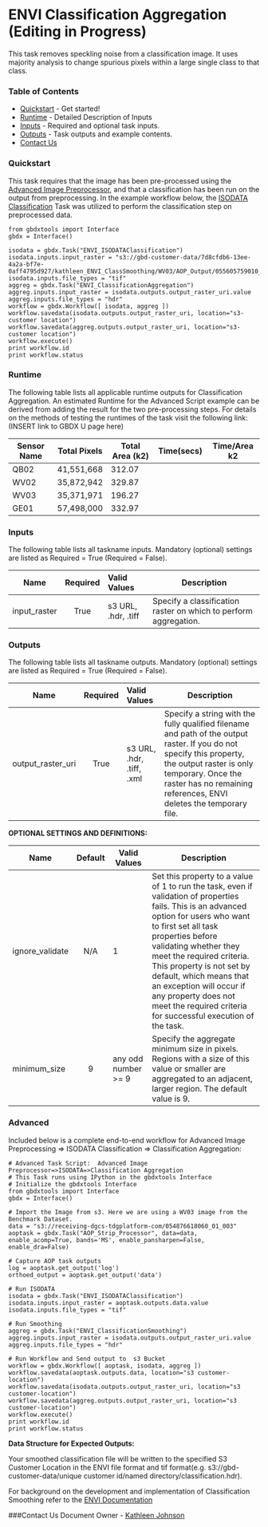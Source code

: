 
# ENVI Classification Aggregation (Editing in Progress)

This task removes speckling noise from a classification image. It uses majority analysis to change spurious pixels within a large single class to that class.

### Table of Contents
 * [Quickstart](#quickstart) - Get started!
 * [Runtime](#runtime) - Detailed Description of Inputs
 * [Inputs](#inputs) - Required and optional task inputs.
 * [Outputs](#outputs) - Task outputs and example contents.
 * [Contact Us](#contact-us)

### Quickstart

This task requires that the image has been pre-processed using the [Advanced Image Preprocessor](https://github.com/TDG-Platform/docs/blob/master/AOP_Strip_Processor.md), and that a classification has been run on the output from preprocessing. In the example workflow below, the  [ISODATA Classification](https://github.com/TDG-Platform/docs/blob/master/ENVI_ISODATAClassification.md) Task was utilized to perform the classification step on preprocessed data. 

  
	from gbdxtools import Interface
	gbdx = Interface()
	
	isodata = gbdx.Task("ENVI_ISODATAClassification")
	isodata.inputs.input_raster = "s3://gbd-customer-data/7d8cfdb6-13ee-4a2a-bf7e-0aff4795d927/kathleen_ENVI_ClassSmoothing/WV03/AOP_Output/055605759010_01/"
	isodata.inputs.file_types = "tif"
	aggreg = gbdx.Task("ENVI_ClassificationAggregation")
	aggreg.inputs.input_raster = isodata.outputs.output_raster_uri.value
	aggreg.inputs.file_types = "hdr"
	workflow = gbdx.Workflow([ isodata, aggreg ])
	workflow.savedata(isodata.outputs.output_raster_uri, location="s3-customer location")
	workflow.savedata(aggreg.outputs.output_raster_uri, location="s3-customer location")
	workflow.execute()
	print workflow.id
	print workflow.status


### Runtime

The following table lists all applicable runtime outputs for Classification Aggregation. An estimated Runtime for the Advanced Script example can be derived from adding the result for the two pre-processing steps. For details on the methods of testing the runtimes of the task visit the following link:(INSERT link to GBDX U page here)

  Sensor Name  |  Total Pixels  |  Total Area (k2)  |  Time(secs)  |  Time/Area k2
--------|:----------:|-----------|----------------|---------------
QB02 | 41,551,668 | 312.07 |  |  |
WV02|35,872,942 | 329.87 |  |  |
WV03|35,371,971 | 196.27 |  |  |
GE01| 57,498,000 | 332.97 |  |  |


### Inputs
The following table lists all taskname inputs.
Mandatory (optional) settings are listed as Required = True (Required = False).

  Name       |  Required  |  Valid Values       |  Description  
-------------|:-----------:|:--------------------|---------------
input_raster | True       | s3 URL, .hdr, .tiff | Specify a classification raster on which to perform aggregation.

### Outputs
The following table lists all taskname outputs.
Mandatory (optional) settings are listed as Required = True (Required = False).

  Name            |  Required  |  Valid Values             | Description  
------------------|:---------: |:------------------------- |---------------
output_raster_uri | True       | s3 URL, .hdr, .tiff, .xml | Specify a string with the fully qualified filename and path of the output raster. If you do not specify this property, the output raster is only temporary. Once the raster has no remaining references, ENVI deletes the temporary file.


**OPTIONAL SETTINGS AND DEFINITIONS:**

Name                 |       Default    | Valid Values |   Description
---------------------|:----------------:|---------------------------------|-----------------
ignore_validate      |          N/A     |     1        |Set this property to a value of 1 to run the task, even if validation of properties fails. This is an advanced option for users who want to first set all task properties before validating whether they meet the required criteria. This property is not set by default, which means that an exception will occur if any property does not meet the required criteria for successful execution of the task.
minimum_size               |          9           |    any odd number >= 9          | Specify the aggregate minimum size in pixels. Regions with a size of this value or smaller are aggregated to an adjacent, larger region. The default value is 9.

### Advanced

Included below is a complete end-to-end workflow for Advanced Image Preprocessing => ISODATA Classification => Classification Aggregation:

	# Advanced Task Script:  Advanced Image Preprocessor=>ISODATA=>Classification Aggregation
	# This Task runs using IPython in the gbdxtools Interface
	# Initialize the gbdxtools Interface
	from gbdxtools import Interface
	gbdx = Interface()
	
	# Import the Image from s3. Here we are using a WV03 image from the Benchmark Dataset.
	data = "s3://receiving-dgcs-tdgplatform-com/054876618060_01_003" 
	aoptask = gbdx.Task("AOP_Strip_Processor", data=data, enable_acomp=True, bands='MS', enable_pansharpen=False, enable_dra=False)
	
	# Capture AOP task outputs
	log = aoptask.get_output('log')
	orthoed_output = aoptask.get_output('data')
	
	# Run ISODATA
	isodata = gbdx.Task("ENVI_ISODATAClassification")
	isodata.inputs.input_raster = aoptask.outputs.data.value
	isodata.inputs.file_types = "tif"

	# Run Smoothing
	aggreg = gbdx.Task("ENVI_ClassificationSmoothing")
	aggreg.inputs.input_raster = isodata.outputs.output_raster_uri.value
	aggreg.inputs.file_types = "hdr"
	
	# Run Workflow and Send output to  s3 Bucket
	workflow = gbdx.Workflow([ aoptask, isodata, aggreg ])
	workflow.savedata(aoptask.outputs.data, location="s3 customer-location")
	workflow.savedata(isodata.outputs.output_raster_uri, location="s3 customer-location")
	workflow.savedata(aggreg.outputs.output_raster_uri, location="s3 customer-location")
	workflow.execute()
	print workflow.id
	print workflow.status

**Data Structure for Expected Outputs:**

Your smoothed classification file will be written to the specified S3 Customer Location in the ENVI file format and tif format(e.g.  s3://gbd-customer-data/unique customer id/named directory/classification.hdr).  

For background on the development and implementation of Classification Smoothing refer to the [ENVI Documentation](https://www.harrisgeospatial.com/docs/classificationtutorial.html)


###Contact Us
Document Owner - [Kathleen Johnson](kajohnso@digitalglobe.com)

